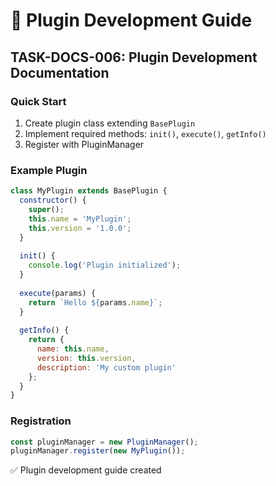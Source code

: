 # 🔌 Plugin Development Guide

## TASK-DOCS-006: Plugin Development Documentation

### Quick Start
1. Create plugin class extending `BasePlugin`
2. Implement required methods: `init()`, `execute()`, `getInfo()`
3. Register with PluginManager

### Example Plugin
```javascript
class MyPlugin extends BasePlugin {
  constructor() {
    super();
    this.name = 'MyPlugin';
    this.version = '1.0.0';
  }
  
  init() {
    console.log('Plugin initialized');
  }
  
  execute(params) {
    return `Hello ${params.name}`;
  }
  
  getInfo() {
    return {
      name: this.name,
      version: this.version,
      description: 'My custom plugin'
    };
  }
}
```

### Registration
```javascript
const pluginManager = new PluginManager();
pluginManager.register(new MyPlugin());
```

✅ Plugin development guide created